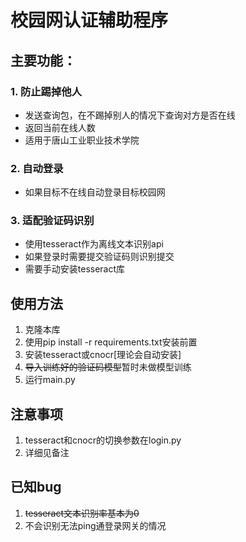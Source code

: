 # 校园网认证辅助程序
## 主要功能：
### 1. 防止踢掉他人
* 发送查询包，在不踢掉别人的情况下查询对方是否在线
* 返回当前在线人数
* 适用于唐山工业职业技术学院
### 2. 自动登录
* 如果目标不在线自动登录目标校园网
### 3. 适配验证码识别
* 使用tesseract作为离线文本识别api
* 如果登录时需要提交验证码则识别提交
* 需要手动安装tesseract库
## 使用方法
1. 克隆本库
2. 使用pip install -r requirements.txt安装前置
3. 安装tesseract或cnocr[理论会自动安装]
4. ~~导入训练好的验证码模型~~暂时未做模型训练
5. 运行main.py
## 注意事项
1. tesseract和cnocr的切换参数在login.py
2. 详细见备注
## 已知bug
1. ~~tesseract文本识别率基本为0~~
2. 不会识别无法ping通登录网关的情况